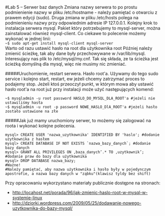 #Lab 5 – Serwer baz danych
Zmiana nazwy serwera to po prostu podmienienie nazwy w pliku /etc/hostname - należy pamiętać o otwarciu z prawem edycji (sudo).
Druga zmiana w pliku /etc/hosts polega na podmienieniu nazwy przy odpowiednim adresie IP 127.0.0.1.
Kolejny krok to instalacja serwera mysql. Pakiet który potrzebujemy to mysql-server, można zainstalować również mysql-client.
Co ciekawe to polecenie możemy wykonać w jednej linii:    
```~$ sudo apt-get install mysql-client mysql-server ```   
Warto od razu ustawić hasło na root dla użytkownika root
Później należy zmienić ścieżkę, tak aby dane były przechowywane w /var/lib/mysql. Interesujący nas plik to /etc/mysql/my.cnf. Tak się składa, ze ta ścieżka jest ścieżką domyślną dla mysql, więc nie musimy nic zmieniać.

#####Uruchomienie, restart serwera. Hasło root'a.
Używamy do tego sudo service i kolejno start, restart, ew jeżeli chcemy zatrzymać proces to podajemy stop.
Jeżeli ktoś przeoczył punkt, w którym mowa aby ustawić hasło root'a na root już przy instalacji może użyć następujących komend:
```
~$ mysqladmin -u root password HASLO_DO_MYSQL_DLA_ROOT'a #jeżeli nie ustawiliśmy hasła
~$ mysqladmin -u root -p password NOWE_HASLO_DlA_ROOT'a #jeżeli hasło zostało ustawione na złe
```

#####Jak już mamy uruchomiony serwer, to możemy się zalogować na roota i wykonać kolejne polecenia.
```
mysql> CREATE USER 'nazwa_uzytkownika' IDENTIFIED BY 'haslo'; #dodanie użytkownika z hasłem
mysql> CREATE DATABASE IF NOT EXISTS `nazwa_bazy_danych`; #dodanie bazy danych
mysql> GRANT ALL PRIVILEGES ON ‚baza_danych’.* TO ‚uzytkownik’; #dodanie praw do bazy dla użytkownika
mysql> DROP DATABASE nazwa_bazy;
#Ważne!
#Należy pamiętać, aby nazwa użytkownika i hasło były w pojedynczym apostrofie, a nazwa bazy danych w "ząbku"(klawisz tyldy bez shift)
```

Przy opracowaniu wykorzystano materiały publicznie dostępne na stronach:
* http://locahost.net/porada/96/jak-zmienic-haslo-root-w-mysql-w-systemie-linux
* http://dziorki.wordpress.com/2009/05/25/dodawanie-nowego-uzytkownika-do-bazy-mysql/
